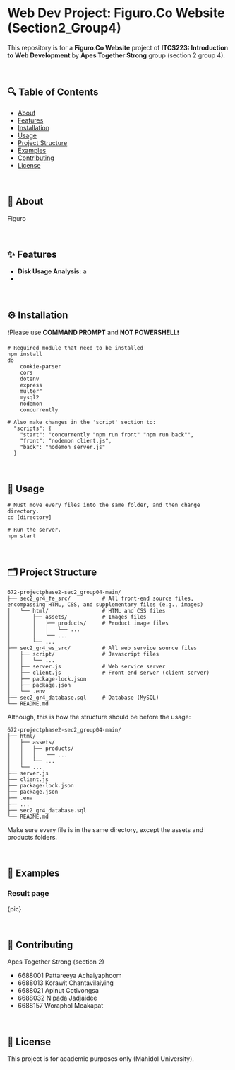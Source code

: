 # Web Dev Project: Figuro.Co Website (Section2_Group4)

This repository is for a **Figuro.Co Website** project of **ITCS223: Introduction to Web Development** by **Apes Together Strong** group (section 2 group 4).

<br>

## 🔍 Table of Contents

- [About](#about)
- [Features](#features)
- [Installation](#installation)
- [Usage](#usage)
- [Project Structure](#project-structure)
- [Examples](#examples)
- [Contributing](#contributing)
- [License](#license)

<br>

## 📖 About

Figuro

<br>

## ✨ Features

- **Disk Usage Analysis:** a
- 

<br>

## ⚙️ Installation

❗Please use **COMMAND PROMPT** and **NOT POWERSHELL**❗

```
# Required module that need to be installed
npm install
do
    cookie-parser
    cors
    dotenv
    express
    multer"
    mysql2
    nodemon
    concurrently

# Also make changes in the 'script' section to:
  "scripts": {
    "start": "concurrently "npm run front" "npm run back"",
    "front": "nodemon client.js",
    "back": "nodemon server.js"
  }
```

<br>

## 🚀 Usage

```
# Must move every files into the same folder, and then change directory.
cd [directory]

# Run the server.
npm start
```

<br>

## 🗂️ Project Structure

```Structure
672-projectphase2-sec2_group04-main/
├── sec2_gr4_fe_src/          # All front-end source files, encompassing HTML, CSS, and supplementary files (e.g., images)
│   └── html/                 # HTML and CSS files
│       ├── assets/           # Images files
│       │   ├── products/     # Product image files
│       │   │   └── ...
│       │   └── ...
│       └── ...
├── sec2_gr4_ws_src/          # All web service source files
│   ├── script/               # Javascript files
│   │   └── ...
│   ├── server.js             # Web service server
│   ├── client.js             # Front-end server (client server)
│   ├── package-lock.json
│   ├── package.json
│   └── .env
├── sec2_gr4_database.sql     # Database (MySQL)
└── README.md
```

Although, this is how the structure should be before the usage:
```
672-projectphase2-sec2_group04-main/
├── html/
│   ├── assets/
│   │   ├── products/
│   │   │   └── ...
│   │   └── ...
│   └── ...
├── server.js
├── client.js
├── package-lock.json
├── package.json
├── .env
├── ...
├── sec2_gr4_database.sql
└── README.md
```
Make sure every file is in the same directory, except the assets and products folders. 

<br>

## 🧪 Examples

### Result page

{pic}


<br>

## 🤝 Contributing

Apes Together Strong (section 2)
- 6688001 Pattareeya Achaiyaphoom
- 6688013 Korawit Chantavilaiying
- 6688021 Apinut Cotivongsa
- 6688032 Nipada Jadjaidee
- 6688157 Woraphol Meakapat

<br>

## 📄 License

This project is for academic purposes only (Mahidol University).

